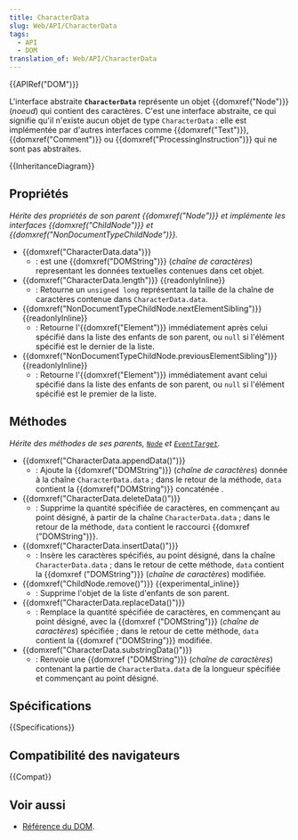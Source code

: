 ```yaml
---
title: CharacterData
slug: Web/API/CharacterData
tags:
  - API
  - DOM
translation_of: Web/API/CharacterData
---
```


{{APIRef("DOM")}}

L'interface abstraite **`CharacterData`** représente un objet {{domxref("Node")}} (_noeud_) qui contient des caractères. C'est une interface abstraite, ce qui signifie qu'il n'existe aucun objet de type `CharacterData` : elle est implémentée par d'autres interfaces comme {{domxref("Text")}}, {{domxref("Comment")}} ou {{domxref("ProcessingInstruction")}} qui ne sont pas abstraites.

{{InheritanceDiagram}}

## Propriétés

_Hérite des propriétés de son parent {{domxref("Node")}} et implémente les interfaces {{domxref("ChildNode")}} et {{domxref("NonDocumentTypeChildNode")}}._

- {{domxref("CharacterData.data")}}
  - : est une {{domxref("DOMString")}} (_chaîne de caractères_) representant les données textuelles contenues dans cet objet.
- {{domxref("CharacterData.length")}} {{readonlyInline}}
  - : Retourne un `unsigned long` représentant la taille de la chaîne de caractères contenue dans `CharacterData.data`.
- {{domxref("NonDocumentTypeChildNode.nextElementSibling")}} {{readonlyInline}}
  - : Retourne l'{{domxref("Element")}} immédiatement après celui spécifié dans la liste des enfants de son parent, ou `null` si l'élément spécifié est le dernier de la liste.
- {{domxref("NonDocumentTypeChildNode.previousElementSibling")}} {{readonlyInline}}
  - : Retourne l'{{domxref("Element")}} immédiatement avant celui spécifié dans la liste des enfants de son parent, ou `null` si l'élément spécifié est le premier de la liste.

## Méthodes

*Hérite des méthodes de ses parents, [`Node`](/fr/docs/Web/API/Node) et [`EventTarget`](/fr/docs/Web/API/EventTarget).*

- {{domxref("CharacterData.appendData()")}}
  - : Ajoute la {{domxref("DOMString")}} (_chaîne de caractères_) donnée à la chaîne `CharacterData.data` ; dans le retour de la méthode, `data` contient la {{domxref("DOMString")}} concaténée .
- {{domxref("CharacterData.deleteData()")}}
  - : Supprime la quantité spécifiée de caractères, en commençant au point désigné, à partir de la chaîne `CharacterData.data` ; dans le retour de la méthode, `data` contient le raccourci {{domxref ("DOMString")}}.
- {{domxref("CharacterData.insertData()")}}
  - : Insère les caractères spécifiés, au point désigné, dans la chaîne `CharacterData.data` ; dans le retour de cette méthode, `data` contient la {{domxref ("DOMString")}} (_chaîne de caractères_) modifiée.
- {{domxref("ChildNode.remove()")}} {{experimental_inline}}
  - : Supprime l'objet de la liste d'enfants de son parent.
- {{domxref("CharacterData.replaceData()")}}
  - : Remplace la quantité spécifiée de caractères, en commençant au point désigné, avec la {{domxref ("DOMString")}} (_chaîne de caractères_) spécifiée ; dans le retour de cette méthode, `data` contient la {{domxref ("DOMString")}} modifiée.
- {{domxref("CharacterData.substringData()")}}
  - : Renvoie une {{domxref ("DOMString")}} (_chaîne de caractères_) contenant la partie de `CharacterData.data` de la longueur spécifiée et commençant au point désigné.

## Spécifications

{{Specifications}}

## Compatibilité des navigateurs

{{Compat}}

## Voir aussi

- [Référence du DOM](/fr/docs/Web/API/Document_Object_Model).
